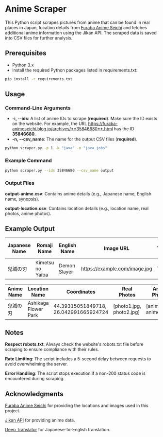﻿# Anime Scraper


This Python script scrapes pictures from anime that can be found in real places in Japan, location details from [Furaba Anime Seichi](https://furaba-animeseichi.blog.jp/) and fetches additional anime information using the Jikan API. The scraped data is saved into CSV files for further analysis.

## Prerequisites

- Python 3.x
- Install the required Python packages listed in requirements.txt:
```bash
pip install -r requirements.txt
```

## Usage

### Command-Line Arguments

- **-i, --ids**: A list of anime IDs to scrape (**required**). Make sure the ID exists on the website. For example, the URL https://furaba-animeseichi.blog.jp/archives/**35846680**.html has the ID **35846680**.
- **-n, --csv_name**: The name for the output CSV files (**required**).

```bash
python scraper.py -p 1 -k "java" -n "java_jobs"
```

### Example Command

```bash
python scraper.py --ids 35846680 --csv_name output
```

### Output Files

**output-anime.csv**: Contains anime details (e.g., Japanese name, English name, synopsis).

**output-location.csv**: Contains location details (e.g., location name, real photos, anime photos).

## Example Output

| Japanese Name | Romaji Name     | English Name | Image URL                  | Type | Number of Episodes | Year of Release | Description       |
|---------------|-----------------|--------------|----------------------------|------|--------------------|-----------------|-------------------|
| 鬼滅の刃       | Kimetsu no Yaiba | Demon Slayer | https://example.com/image.jpg | TV   | 26                 | 2019            | A story about...  |

| Anime Name | Location Name |Coordinates | Real Photos               | Anime Photos               |
|------------|---------------|------------|---------------------------|----------------------------|
| 鬼滅の刃    | Ashikaga Flower Park      | 44.39315051849718, 26.042991665924724 |[photo1.jpg, photo2.jpg]  | [anime1.jpg, anime2.jpg]   |

## Notes

**Respect robots.txt**: Always check the website's robots.txt file before scraping to ensure compliance with their rules.

**Rate Limiting**: The script includes a 5-second delay between requests to avoid overwhelming the server.

**Error Handling**: The script stops execution if a non-200 status code is encountered during scraping.

## Acknowledgments
[Furaba Anime Seichi](https://furaba-animeseichi.blog.jp/) for providing the locations and images used in this project.

[Jikan API](https://jikan.moe/) for providing anime data.

[Deep Translator](https://github.com/nidhaloff/deep-translator) for Japanese-to-English translation.